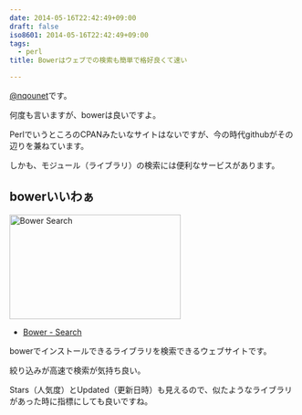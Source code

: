 ```yaml
---
date: 2014-05-16T22:42:49+09:00
draft: false
iso8601: 2014-05-16T22:42:49+09:00
tags:
  - perl
title: Bowerはウェブでの検索も簡単で格好良くて速い

---
```


<p><a href="https://twitter.com/nqounet">@nqounet</a>です。</p>

<p>何度も言いますが、bowerは良いですよ。</p>

<p>PerlでいうところのCPANみたいなサイトはないですが、今の時代githubがその辺りを兼ねています。</p>

<p>しかも、モジュール（ライブラリ）の検索には便利なサービスがあります。</p>



<h2>bowerいいわぁ</h2>

<p><a href="https://www.nqou.net/wp-content/uploads/2014/05/Bower-Search.png"><img src="https://www.nqou.net/wp-content/uploads/2014/05/Bower-Search-300x183.png" alt="Bower   Search" width="300" height="183" class="alignright size-medium wp-image-2677" /></a></p>

<ul>
<li><a href='http://bower.io/search/'>Bower - Search</a></li>
</ul>

<p>bowerでインストールできるライブラリを検索できるウェブサイトです。</p>

<p>絞り込みが高速で検索が気持ち良い。</p>

<p>Stars（人気度）とUpdated（更新日時）も見えるので、似たようなライブラリがあった時に指標にしても良いですね。</p>
    	